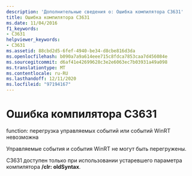 ```yaml
---
description: 'Дополнительные сведения о: Ошибка компилятора C3631'
title: Ошибка компилятора C3631
ms.date: 11/04/2016
f1_keywords:
- C3631
helpviewer_keywords:
- C3631
ms.assetid: 88cbd2d5-6fef-4940-be34-d8cbe816d3da
ms.openlocfilehash: b090a7a9a614eee715c8fdca7853caa7d456084e
ms.sourcegitcommit: d6af41e42699628c3e2e6063ec7b03931a49a098
ms.translationtype: MT
ms.contentlocale: ru-RU
ms.lasthandoff: 12/11/2020
ms.locfileid: "97194167"
---
```

# <a name="compiler-error-c3631"></a>Ошибка компилятора C3631

function: перегрузка управляемых событий или событий WinRT невозможна

Управляемые события и события WinRT не могут быть перегружены.

C3631 доступен только при использовании устаревшего параметра компилятора **/clr: oldSyntax**.
